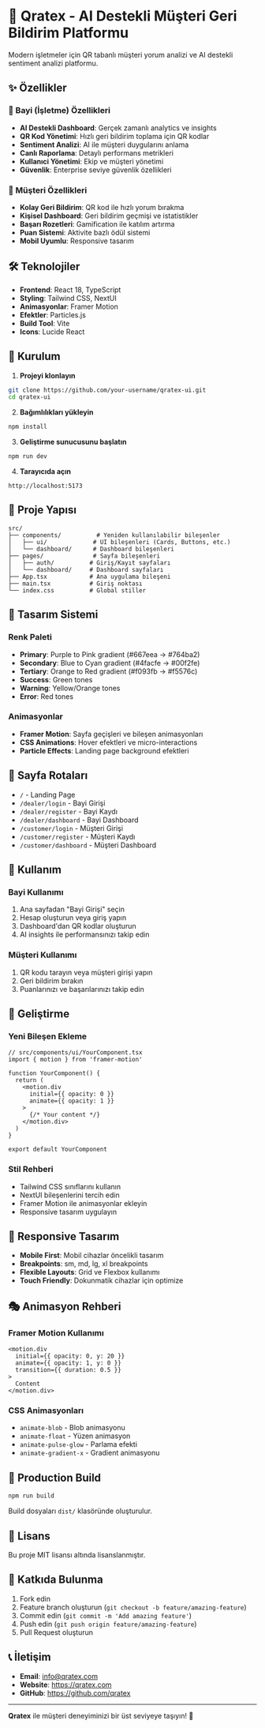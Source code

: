 # 🎯 Qratex - AI Destekli Müşteri Geri Bildirim Platformu

Modern işletmeler için QR tabanlı müşteri yorum analizi ve AI destekli sentiment analizi platformu.

## ✨ Özellikler

### 🏢 Bayi (İşletme) Özellikleri
- **AI Destekli Dashboard**: Gerçek zamanlı analytics ve insights
- **QR Kod Yönetimi**: Hızlı geri bildirim toplama için QR kodlar
- **Sentiment Analizi**: AI ile müşteri duygularını anlama
- **Canlı Raporlama**: Detaylı performans metrikleri
- **Kullanıci Yönetimi**: Ekip ve müşteri yönetimi
- **Güvenlik**: Enterprise seviye güvenlik özellikleri

### 👥 Müşteri Özellikleri
- **Kolay Geri Bildirim**: QR kod ile hızlı yorum bırakma
- **Kişisel Dashboard**: Geri bildirim geçmişi ve istatistikler
- **Başarı Rozetleri**: Gamification ile katılım artırma
- **Puan Sistemi**: Aktivite bazlı ödül sistemi
- **Mobil Uyumlu**: Responsive tasarım

## 🛠️ Teknolojiler

- **Frontend**: React 18, TypeScript
- **Styling**: Tailwind CSS, NextUI
- **Animasyonlar**: Framer Motion
- **Efektler**: Particles.js
- **Build Tool**: Vite
- **Icons**: Lucide React

## 🚀 Kurulum

1. **Projeyi klonlayın**
```bash
git clone https://github.com/your-username/qratex-ui.git
cd qratex-ui
```

2. **Bağımlılıkları yükleyin**
```bash
npm install
```

3. **Geliştirme sunucusunu başlatın**
```bash
npm run dev
```

4. **Tarayıcıda açın**
```
http://localhost:5173
```

## 📁 Proje Yapısı

```
src/
├── components/          # Yeniden kullanılabilir bileşenler
│   ├── ui/             # UI bileşenleri (Cards, Buttons, etc.)
│   └── dashboard/      # Dashboard bileşenleri
├── pages/              # Sayfa bileşenleri
│   ├── auth/          # Giriş/Kayıt sayfaları
│   └── dashboard/     # Dashboard sayfaları
├── App.tsx            # Ana uygulama bileşeni
├── main.tsx           # Giriş noktası
└── index.css          # Global stiller
```

## 🎨 Tasarım Sistemi

### Renk Paleti
- **Primary**: Purple to Pink gradient (#667eea → #764ba2)
- **Secondary**: Blue to Cyan gradient (#4facfe → #00f2fe)
- **Tertiary**: Orange to Red gradient (#f093fb → #f5576c)
- **Success**: Green tones
- **Warning**: Yellow/Orange tones
- **Error**: Red tones

### Animasyonlar
- **Framer Motion**: Sayfa geçişleri ve bileşen animasyonları
- **CSS Animations**: Hover efektleri ve micro-interactions
- **Particle Effects**: Landing page background efektleri

## 🔗 Sayfa Rotaları

- `/` - Landing Page
- `/dealer/login` - Bayi Girişi
- `/dealer/register` - Bayi Kaydı
- `/dealer/dashboard` - Bayi Dashboard
- `/customer/login` - Müşteri Girişi
- `/customer/register` - Müşteri Kaydı
- `/customer/dashboard` - Müşteri Dashboard

## 🎯 Kullanım

### Bayi Kullanımı
1. Ana sayfadan "Bayi Girişi" seçin
2. Hesap oluşturun veya giriş yapın
3. Dashboard'dan QR kodlar oluşturun
4. AI insights ile performansınızı takip edin

### Müşteri Kullanımı
1. QR kodu tarayın veya müşteri girişi yapın
2. Geri bildirim bırakın
3. Puanlarınızı ve başarılarınızı takip edin

## 🔧 Geliştirme

### Yeni Bileşen Ekleme
```tsx
// src/components/ui/YourComponent.tsx
import { motion } from 'framer-motion'

function YourComponent() {
  return (
    <motion.div
      initial={{ opacity: 0 }}
      animate={{ opacity: 1 }}
    >
      {/* Your content */}
    </motion.div>
  )
}

export default YourComponent
```

### Stil Rehberi
- Tailwind CSS sınıflarını kullanın
- NextUI bileşenlerini tercih edin
- Framer Motion ile animasyonlar ekleyin
- Responsive tasarım uygulayın

## 📱 Responsive Tasarım

- **Mobile First**: Mobil cihazlar öncelikli tasarım
- **Breakpoints**: sm, md, lg, xl breakpoints
- **Flexible Layouts**: Grid ve Flexbox kullanımı
- **Touch Friendly**: Dokunmatik cihazlar için optimize

## 🎭 Animasyon Rehberi

### Framer Motion Kullanımı
```tsx
<motion.div
  initial={{ opacity: 0, y: 20 }}
  animate={{ opacity: 1, y: 0 }}
  transition={{ duration: 0.5 }}
>
  Content
</motion.div>
```

### CSS Animasyonları
- `animate-blob` - Blob animasyonu
- `animate-float` - Yüzen animasyon
- `animate-pulse-glow` - Parlama efekti
- `animate-gradient-x` - Gradient animasyonu

## 🚀 Production Build

```bash
npm run build
```

Build dosyaları `dist/` klasöründe oluşturulur.

## 📄 Lisans

Bu proje MIT lisansı altında lisanslanmıştır.

## 🤝 Katkıda Bulunma

1. Fork edin
2. Feature branch oluşturun (`git checkout -b feature/amazing-feature`)
3. Commit edin (`git commit -m 'Add amazing feature'`)
4. Push edin (`git push origin feature/amazing-feature`)
5. Pull Request oluşturun

## 📞 İletişim

- **Email**: info@qratex.com
- **Website**: https://qratex.com
- **GitHub**: https://github.com/qratex

---

**Qratex** ile müşteri deneyiminizi bir üst seviyeye taşıyın! 🚀
